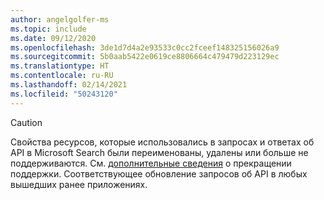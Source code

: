 ```yaml
---
author: angelgolfer-ms
ms.topic: include
ms.date: 09/12/2020
ms.openlocfilehash: 3de1d7d4a2e93533c0cc2fceef148325156026a9
ms.sourcegitcommit: 5b0aab5422e0619ce8806664c479479d223129ec
ms.translationtype: HT
ms.contentlocale: ru-RU
ms.lasthandoff: 02/14/2021
ms.locfileid: "50243120"
---
```

<!-- markdownlint-disable MD041-->

> [!CAUTION]
> Свойства ресурсов, которые использовались в запросах и ответах об API в Microsoft Search были переименованы, удалены или больше не поддерживаются. См. [дополнительные сведения](/graph/api/resources/search-api-overview?view=graph-rest-beta&preserve-view=true#schema-change-deprecation-warning) о прекращении поддержки. Соответствующее обновление запросов об API в любых вышедших ранее приложениях.
